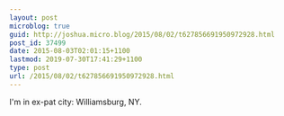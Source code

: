 ```yaml
---
layout: post
microblog: true
guid: http://joshua.micro.blog/2015/08/02/t627856691950972928.html
post_id: 37499
date: 2015-08-03T02:01:15+1100
lastmod: 2019-07-30T17:41:29+1100
type: post
url: /2015/08/02/t627856691950972928.html
---
```

I'm in ex-pat city: Williamsburg, NY.
